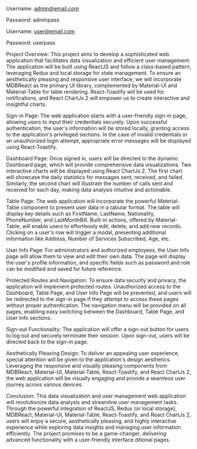 Username: admin@email.com

Password: adminpass

Username: user@email.com

Password: userpass


Project Overview:
This project aims to develop a sophisticated web application that facilitates data visualization and efficient user management. The application will be built using ReactJS and follow a class-based pattern, leveraging Redux and local storage for state management. To ensure an aesthetically pleasing and responsive user interface, we will incorporate MDBReact as the primary UI library, complemented by Material-UI and Material-Table for table rendering. React-Toastify will be used for notifications, and React ChartJs 2 will empower us to create interactive and insightful charts.

Sign-in Page:
The web application starts with a user-friendly sign-in page, allowing users to input their credentials securely. Upon successful authentication, the user's information will be stored locally, granting access to the application's privileged sections. In the case of invalid credentials or an unauthorized login attempt, appropriate error messages will be displayed using React-Toastify.

Dashboard Page:
Once signed in, users will be directed to the dynamic Dashboard page, which will provide comprehensive data visualizations. Two interactive charts will be displayed using React ChartJs 2. The first chart will showcase the daily statistics for messages sent, received, and failed. Similarly, the second chart will illustrate the number of calls sent and received for each day, making data analysis intuitive and actionable.

Table Page:
The web application will incorporate the powerful Material-Table component to present user data in a tabular format. The table will display key details such as FirstName, LastName, Nationality, PhoneNumber, and LastMonthBill. Built-in actions, offered by Material-Table, will enable users to effortlessly edit, delete, and add new records. Clicking on a user's row will trigger a modal, presenting additional information like Address, Number of Services Subscribed, Age, etc.

User Info Page:
For administrators and authorized employees, the User Info page will allow them to view and edit their own data. The page will display the user's profile information, and specific fields such as password and role can be modified and saved for future reference.

Protected Routes and Navigation:
To ensure data security and privacy, the application will implement protected routes. Unauthorized access to the Dashboard, Table Page, and User Info Page will be prevented, and users will be redirected to the sign-in page if they attempt to access these pages without proper authentication. The navigation menu will be provided on all pages, enabling easy switching between the Dashboard, Table Page, and User Info sections.

Sign-out Functionality:
The application will offer a sign-out button for users to log out and securely terminate their session. Upon sign-out, users will be directed back to the sign-in page.

Aesthetically Pleasing Design:
To deliver an appealing user experience, special attention will be given to the application's design aesthetics. Leveraging the responsive and visually pleasing components from MDBReact, Material-UI, Material-Table, React-Toastify, and React ChartJs 2, the web application will be visually engaging and provide a seamless user journey across various devices.

Conclusion:
This data visualization and user management web application will revolutionize data analysis and streamline user management tasks. Through the powerful integration of ReactJS, Redux (or local storage), MDBReact, Material-UI, Material-Table, React-Toastify, and React ChartJs 2, users will enjoy a secure, aesthetically pleasing, and highly interactive experience while exploring data insights and managing user information efficiently. The project promises to be a game-changer, delivering advanced functionality with a user-friendly interface.ditional pages.

